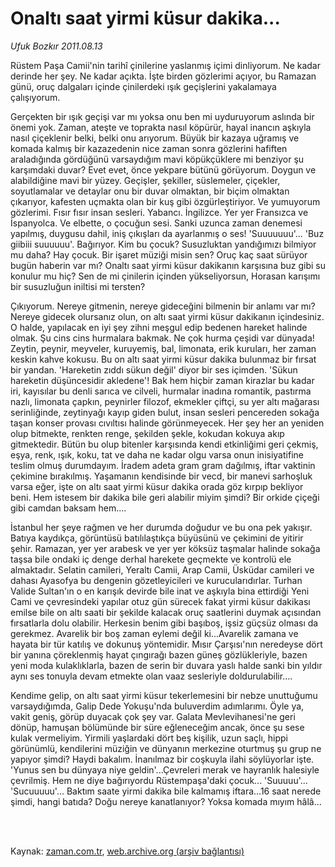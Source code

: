 # Onaltı saat yirmi küsur dakika...

*Ufuk Bozkır 2011.08.13*

<td class="columnist-detail">
<p>Rüstem Paşa Camii'nin tarihî çinilerine yaslanmış içimi dinliyorum. Ne kadar derinde her şey. Ne kadar açıkta. İşte birden gözlerimi açıyor, bu Ramazan günü, oruç dalgaları içinde çinilerdeki ışık geçişlerini yakalamaya çalışıyorum.</p>
<p>
<div id="haberMetinDiv">
<p> Gerçekten bir ışık geçişi var mı yoksa onu ben mi uyduruyorum aslında bir önemi yok. Zaman, ateşte ve toprakta nasıl köpürür, hayal inancın aşkıyla nasıl çiçeklenir belki, belki onu arıyorum. Büyük bir kazaya uğramış ve komada kalmış bir kazazedenin nice zaman sonra gözlerini hafiften araladığında gördüğünü varsaydığım mavi köpükçüklere mi benziyor şu karşımdaki duvar? Evet evet, önce yekpare bütünü görüyorum. Doygun ve alabildiğine mavi bir yüzey. Geçişler, şekiller, süslemeler, çiçekler, soyutlamalar ve detaylar onu bir duvar olmaktan, bir biçim olmaktan çıkarıyor, kafesten uçmakta olan bir kuş gibi özgürleştiriyor. Ve yumuyorum gözlerimi. Fısır fısır insan sesleri. Yabancı. İngilizce. Yer yer Fransızca ve İspanyolca. Ve elbette, o çocuğun sesi. Sanki uzunca zaman denemesi yapılmış, duygusu dahil, iniş çıkışları da ayarlanmış o ses! 'Suuuuuuu'... 'Buz giibiii suuuuuu'. Bağırıyor. Kim bu çocuk? Susuzluktan yandığımızı bilmiyor mu daha? Hay çocuk. Bir işaret müziği misin sen? Oruç kaç saat sürüyor bugün haberin var mı? Onaltı saat yirmi küsur dakikanın karşısına buz gibi su konulur mu hiç? Sen de mi çinilerin içinden yükseliyorsun, Horasan karışımı bir susuzluğun iniltisi mi tersten?
<p>Çıkıyorum. Nereye gitmenin, nereye gideceğini bilmenin bir anlamı var mı? Nereye gidecek olursanız olun, on altı saat yirmi küsur dakikanın içindesiniz. O halde, yapılacak en iyi şey zihni meşgul edip bedenen hareket halinde olmak. Şu cins cins hurmalara bakmak. Ne çok hurma çeşidi var dünyada! Zeytin, peynir, meyveler, kuruyemiş, bal, limonata, erik kuruları, her zaman keskin kahve kokusu. Bu on altı saat yirmi küsur dakika bulunmaz bir fırsat bir yandan. 'Hareketin zıddı sükun değil' diyor bir ses içimden. 'Sükun hareketin düşüncesidir akledene'! Bak hem hiçbir zaman kirazlar bu kadar iri, kayısılar bu denli sarıca ve cilveli, hurmalar inadına romantik, pastırma nazlı, limonata çapkın, peynirler filozof, ekmekler çiftçi, su yer altı mağarası serinliğinde, zeytinyağı kayıp giden bulut, insan sesleri pencereden sokağa taşan konser provası cıvıltısı halinde görünmeyecek. Her şey her an yeniden olup bitmekte, renkten renge, şekilden şekle, kokudan kokuya akıp gitmektedir. Bütün bu olup bitenler karşısında kendi etkinliğimi geri çekmiş, eşya, renk, ışık, koku, tat ve daha ne kadar olgu varsa onun inisiyatifine teslim olmuş durumdayım. İradem adeta gram gram dağılmış, iftar vaktinin çekimine bırakılmış. Yaşamanın kendisinde bir vecd, bir manevi sarhoşluk varsa eğer, işte on altı saat yirmi küsur dakika orada göz kırpıp bekliyor beni. Hem istesem bir dakika bile geri alabilir miyim şimdi? Bir orkide çiçeği gibi camdan baksam hem....
<p> İstanbul her şeye rağmen ve her durumda doğudur ve bu ona pek yakışır. Batıya kaydıkça, görüntüsü batılılaştıkça büyüsünü ve çekimini de yitirir şehir. Ramazan, yer yer arabesk ve yer yer köksüz taşmalar halinde sokağa taşsa bile ondaki iç denge derhal harekete geçmekte ve kontrolü ele almaktadır. Selatin camileri, Yeraltı Camii, Arap Camii, Üsküdar camileri ve dahası Ayasofya bu dengenin gözetleyicileri ve kurucularıdırlar. Turhan Valide Sultan'ın o en karışık devirde bile inat ve aşkıyla bina ettirdiği Yeni Cami ve çevresindeki yapılar otuz gün sürecek fakat yirmi küsur dakikası emilse bile on altı saati bir şekilde kalacak oruç saatlerini duymak açısından fırsatlarla dolu olabilir. Herkesin benim gibi başıboş, işsiz güçsüz olması da gerekmez. Avarelik bir boş zaman eylemi değil ki...Avarelik zamana ve hayata bir tür katılış ve dokunuş yöntemidir. Mısır Çarşısı'nın neredeyse dört bir yanına çöreklenmiş hayat çıngırağı bazen güneş gözlükleriyle, bazen yeni moda kulaklıklarla, bazen de serin bir duvara yaslı halde sanki bin yıldır aynı ses tonuyla devam etmekte olan vaaz sesleriyle doldurulabilir....
<p>Kendime gelip, on altı saat yirmi küsur tekerlemesini bir nebze unuttuğumu varsaydığımda, Galip Dede Yokuşu'nda buluverdim adımlarımı. Öyle ya, vakit geniş, görüp duyacak çok şey var. Galata Mevlevihanesi'ne geri dönüp, hamuşan bölümünde bir süre eğleneceğim ancak, önce şu sese kulak vermeliyim. Yirmili yaşlardaki dört beş kişilik, uzun saçlı, hippi görünümlü, kendilerini müziğin ve dünyanın merkezine oturtmuş şu grup ne yapıyor şimdi? Haydi bakalım. İnanılmaz bir coşkuyla ilahi söylüyorlar işte. 'Yunus sen bu dünyaya niye geldin'...Çevreleri merak ve hayranlık halesiyle çevrilmiş. Hem ne diye bağırıyordu Rüstempaşa'daki çocuk... 'Suuuuu'... 'Sucuuuuu'... Baktım saate yirmi dakika bile kalmamış iftara...16 saat nerede şimdi, hangi batıda? Doğu nereye kanatlanıyor? Yoksa komada mıyım hâlâ...</p></p></p></p></div>
</p>


<p><br>
		 </br></p></td>

Kaynak: [zaman.com.tr](http://zaman.com.tr/yazar.do?yazino=1168320), [web.archive.org (arşiv bağlantısı)](http://web.archive.org/web/20111213100622/http://zaman.com.tr/yazar.do?yazino=1168320)
